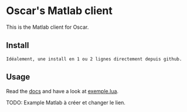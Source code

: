 Oscar's Matlab client
==================

This is the Matlab client for Oscar.

Install
-------

	Idéalement, une install en 1 ou 2 lignes directement depuis github.

Usage
-----

Read the [docs](http://oscar.sensout.com/documentation.html) and have a look at [exemple.lua](https://github.com/sensout/Oscar-Lua/blob/master/example.lua).

TODO: Example Matlab à créer et changer le lien.